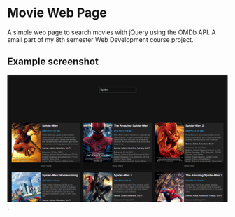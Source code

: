 # Movie Web Page
A simple web page to search movies with jQuery using the OMDb API. A small part of my 8th semester Web Development course project.

## Example screenshot
<img src="./page.png">
.
